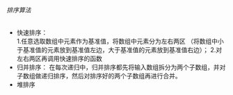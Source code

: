 ###### 排序算法
* 快速排序：  
  1.任意选取数组中元素作为基准值，将数组中元素分为左右两区
  （将数组中小于基准值的元素放到基准值左边，大于基准值的元素放到基准值右边）；
  2.对左右两区再调用快速排序的函数
* 归并排序：
  在每次递归中，归并排序都先将输入数组拆分为两个子数组，并对子数组做递归排序，然后对排序好的两个子数组再进行合并。
* 堆排序


